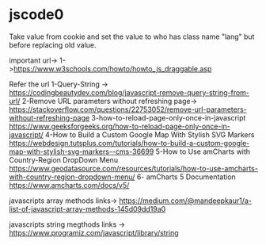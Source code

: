 # jscode0
Take value from cookie and set the value to who has class name "lang" but before replacing old value.

important url->
1->https://www.w3schools.com/howto/howto_js_draggable.asp


Refer the url 
1-Query-String -> https://codingbeautydev.com/blog/javascript-remove-query-string-from-url/
2-Remove URL parameters without refreshing page->
    https://stackoverflow.com/questions/22753052/remove-url-parameters-without-refreshing-page
3-how-to-reload-page-only-once-in-javascript
    https://www.geeksforgeeks.org/how-to-reload-page-only-once-in-javascript/
4-How to Build a Custom Google Map With Stylish SVG Markers
    https://webdesign.tutsplus.com/tutorials/how-to-build-a-custom-google-map-with-stylish-svg-markers--cms-36699
5-How to Use amCharts with Country-Region DropDown Menu
    https://www.geodatasource.com/resources/tutorials/how-to-use-amcharts-with-country-region-dropdown-menu/
6- amCharts 5 Documentation
   https://www.amcharts.com/docs/v5/
   
   
   javascripts array methods links->
   https://medium.com/@mandeepkaur1/a-list-of-javascript-array-methods-145d09dd19a0
   
   javascripts string megthods links ->
   https://www.programiz.com/javascript/library/string
